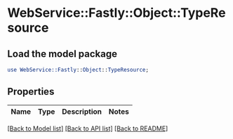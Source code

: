 # WebService::Fastly::Object::TypeResource

## Load the model package
```perl
use WebService::Fastly::Object::TypeResource;
```

## Properties
Name | Type | Description | Notes
------------ | ------------- | ------------- | -------------

[[Back to Model list]](../README.md#documentation-for-models) [[Back to API list]](../README.md#documentation-for-api-endpoints) [[Back to README]](../README.md)


